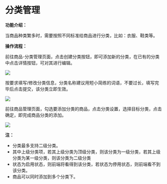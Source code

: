 # 分类管理

**功能介绍：**

当商品种类繁多时，需要按照不同标准给商品进行分类，比如：衣服、鞋类等。

**操作流程：**

前往商品-分类管理页面，点击创建分类按钮，即可添加新的分类，在已有的分类中点击详情按钮，可对其进行编辑。

![](http://md.stringon.com/img/%7Bfilename%7D%7B.suffix%7D20200911145646.png)

按要求填写/修改分类信息，分类名称建议用短小简练的词语，不要过长，填写完毕后点击提交，该分类立即生效。

![](http://md.stringon.com/img/%7Bfilename%7D%7B.suffix%7D20200911152344.png)

前往商品管理页面，勾选要添加分类的商品，点击分类设置，选择目标分类，点击确定，即完成商品分类的添加。

![](http://md.stringon.com/img/%7Bfilename%7D%7B.suffix%7D20200911154938.png)

**注：**

* 分类最多支持二级分类。
* 其中上级分类项，若其上级分类为顶级分类，则该分类为一级分类，若其上级分类为某一级分类，则该分类为二级分类
* 状态为启用状态，则前端将看得到该分类，若状态为停用状态，则前端看不到该分类。
* 商品可以同时添加到多个分类下。

